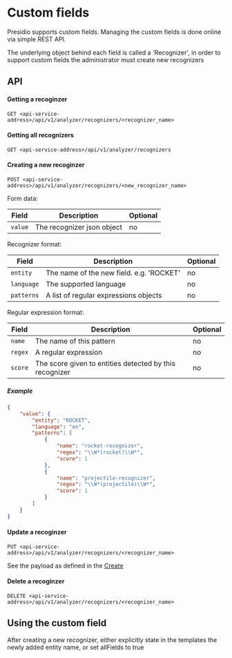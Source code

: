# Custom fields

Presidio supports custom fields. Managing the custom fields is done online via simple REST API.

The underlying object behind each field is called a 'Recognizer', in order to support custom fields the administrator must create new recognizers

## API

#### Getting a recoginzer
    GET <api-service-address>/api/v1/analyzer/recognizers/<recognizer_name>

#### Getting all recognizers
    GET <api-service-address>/api/v1/analyzer/recognizers

#### Creating a new recoginzer
    POST <api-service-address>/api/v1/analyzer/recognizers/<new_recognizer_name>

Form data:

| Field          | Description                                                       | Optional   |
| -------------- | ----------------------------------------------------------------- | ---------- |
| `value` | The recognizer json object                         | no        |

Recognizer format:

| Field          | Description                                                       | Optional   |
| -------------- | ----------------------------------------------------------------- | ---------- |
| `entity` | The name of the new field. e.g. 'ROCKET'                         | no        |
| `language` | The supported language                         | no        |
| `patterns` | A list of regular expressions objects                         | no        |

Regular expression format:

| Field          | Description                                                       | Optional   |
| -------------- | ----------------------------------------------------------------- | ---------- |
| `name` | The name of this pattern                         | no        |
| `regex` | A regular expression                         | no        |
| `score` | The score given to entities detected by this recognizer                         | no        |

##### Example
```json
{
    "value": {
        "entity": "ROCKET",
        "language": "en",
        "patterns": [
            {
                "name": "rocket-recognizer",
                "regex": "\\W*(rocket)\\W*",
                "score": 1
            },
            {
                "name": "projectile-recognizer",
                "regex": "\\W*(projectile)\\W*",
                "score": 1
            }
        ]
    }
}
```

#### Update a recoginzer
    PUT <api-service-address>/api/v1/analyzer/recognizers/<recognizer_name>

See the payload as defined in the [Create](#creating-a-new-recoginzer)

#### Delete a recoginzer
    DELETE <api-service-address>/api/v1/analyzer/recognizers/<recognizer_name>

## Using the custom field
After creating a new recognizer, either explicitly state in the templates the newly added entity name, or set allFields to true